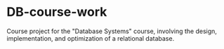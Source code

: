 # DB-course-work
Course project for the "Database Systems" course, involving the design, implementation, and optimization of a relational database.
